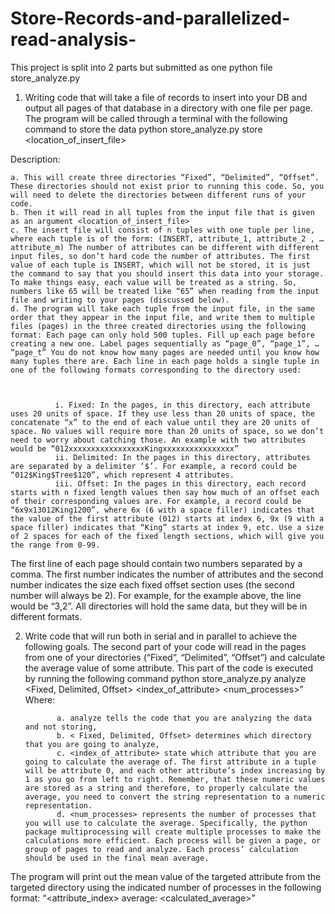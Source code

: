 # Store-Records-and-parallelized-read-analysis-


This project is split into 2 parts but submitted as one python file store_analyze.py 
1. Writing code that will take a file of records to insert into your DB and output all pages of that database      in a directory with one file per page. 
	The program will be called through a terminal with the following command to store the data 
	python store_analyze.py store <location_of_insert_file>
  
  Description:
  
  
  
    a. This will create three directories “Fixed”, “Delimited”, “Offset”. These directories should not exist prior to running this code. So, you will need to delete the directories between different runs of your code. 	
    b. Then it will read in all tuples from the input file that is given as an argument <location_of_insert_file>
    c. The insert file will consist of n tuples with one tuple per line, where each tuple is of the form: (INSERT, attribute_1, attribute_2 , … attribute_m) The number of attributes can be different with different input files, so don’t hard code the number of attributes. The first value of each tuple is INSERT, which will not be stored, it is just the command to say that you should insert this data into your storage. To make things easy, each value will be treated as a string. So, numbers like 65 will be treated like “65” when reading from the input file and writing to your pages (discussed below).
    d. The program will take each tuple from the input file, in the same order that they appear in the input file, and write them to multiple files (pages) in the three created directories using the following format: Each page can only hold 500 tuples. Fill up each page before creating a new one. Label pages sequentially as “page_0”, “page_1”, … “page_t” You do not know how many pages are needed until you know how many tuples there are. Each line in each page holds a single tuple in one of the following formats corresponding to the directory used:



              i. Fixed: In the pages, in this directory, each attribute uses 20 units of space. If they use less than 20 units of space, the concatenate “x” to the end of each value until they are 20 units of space. No values will require more than 20 units of space, so we don’t need to worry about catching those. An example with two attributes would be “012xxxxxxxxxxxxxxxxxKingxxxxxxxxxxxxxxxx” 
              ii. Delimited: In the pages in this directory, attributes are separated by a delimiter ‘$’. For example, a record could be “012$King$Tree$120”, which represent 4 attributes. 
              iii. Offset: In the pages in this directory, each record starts with n fixed length values then say how much of an offset each of their corresponding values are. For example, a record could be “6x9x13012King1200”, where 6x (6 with a space filler) indicates that the value of the first attribute (012) starts at index 6, 9x (9 with a space filler) indicates that “King” starts at index 9, etc. Use a size of 2 spaces for each of the fixed length sections, which will give you the range from 0-99. 

The first line of each page should contain two numbers separated by a comma. The first number indicates the number of attributes and the second number indicates the size each fixed offset section uses (the second number will always be 2). For example, for the example above, the line would be “3,2”. 
All directories will hold the same data, but they will be in different formats.

2. Write code that will run both in serial and in parallel to achieve the following goals. 
The second part of your code will read in the pages from one of your directories (“Fixed”, “Delimited”, “Offset”) and calculate the average value of some attribute. This part of the code is executed by running the following command 
python store_analyze.py analyze <Fixed, Delimited, Offset> <index_of_attribute> <num_processes>” 
Where:

              a. analyze tells the code that you are analyzing the data and not storing, 
              b. < Fixed, Delimited, Offset> determines which directory that you are going to analyze, 
              c. <index_of_attribute> state which attribute that you are going to calculate the average of. The first attribute in a tuple will be attribute 0, and each other attribute’s index increasing by 1 as you go from left to right. Remember, that these numeric values are stored as a string and therefore, to properly calculate the average, you need to convert the string representation to a numeric representation. 
              d. <num_processes> represents the number of processes that you will use to calculate the average. Specifically, the python package multiprocessing will create multiple processes to make the calculations more efficient. Each process will be given a page, or group of pages to read and analyze. Each process’ calculation should be used in the final mean average. 


The program will print out the mean value of the targeted attribute from the targeted directory using the indicated number of processes in the following format: 
 “<attribute_index> average: <calculated_average>” 
